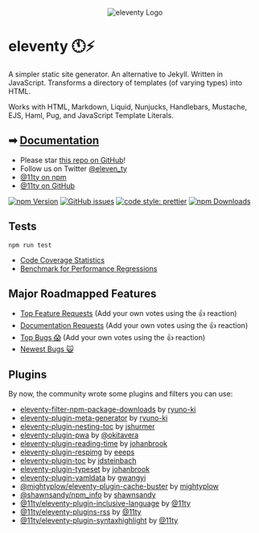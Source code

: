 <p align="center"><img src="https://www.11ty.io/img/logo-github.png" alt="eleventy Logo"></p>

# eleventy 🕚⚡️

A simpler static site generator. An alternative to Jekyll. Written in JavaScript. Transforms a directory of templates (of varying types) into HTML.

Works with HTML, Markdown, Liquid, Nunjucks, Handlebars, Mustache, EJS, Haml, Pug, and JavaScript Template Literals.

## ➡ [Documentation](https://www.11ty.io/docs/)

- Please star [this repo on GitHub](https://github.com/11ty/eleventy/)!
- Follow us on Twitter [@eleven_ty](https://twitter.com/eleven_ty)
- [@11ty on npm](https://www.npmjs.com/org/11ty)
- [@11ty on GitHub](https://github.com/11ty)

[![npm Version](https://img.shields.io/npm/v/@11ty/eleventy.svg?style=for-the-badge)](https://www.npmjs.com/package/@11ty/eleventy) [![GitHub issues](https://img.shields.io/github/issues/11ty/eleventy.svg?style=for-the-badge)](https://github.com/11ty/eleventy/issues) [![code style: prettier](https://img.shields.io/badge/code_style-prettier-ff69b4.svg?style=for-the-badge)](https://github.com/prettier/prettier) [![npm Downloads](https://img.shields.io/npm/dt/@11ty/eleventy.svg?style=for-the-badge)](https://www.npmjs.com/package/@11ty/eleventy)

## Tests

```
npm run test
```

- [Code Coverage Statistics](https://github.com/11ty/eleventy/blob/master/docs/coverage.md)
- [Benchmark for Performance Regressions](https://github.com/11ty/eleventy-benchmark)

## Major Roadmapped Features

- [Top Feature Requests](https://github.com/11ty/eleventy/issues?q=label%3Aneeds-votes+sort%3Areactions-%2B1-desc) (Add your own votes using the 👍 reaction)
- [Documentation Requests](https://github.com/11ty/eleventy/issues?utf8=%E2%9C%93&q=is%3Aissue+sort%3Areactions-%2B1-desc+is%3Aclosed+label%3Adocumentation+label%3Aneeds-votes) (Add your own votes using the 👍 reaction)
- [Top Bugs 😱](https://github.com/11ty/eleventy/issues?q=is%3Aissue+is%3Aopen+label%3Abug+sort%3Areactions-%2B1-desc) (Add your own votes using the 👍 reaction)
- [Newest Bugs 🙀](https://github.com/11ty/eleventy/issues?q=is%3Aopen+is%3Aissue+label%3Abug)

## Plugins

By now, the community wrote some plugins and filters you can use:

- [eleventy-filter-npm-package-downloads](https://www.npmjs.com/package/eleventy-filter-npm-package-downloads) by [ryuno-ki](https://www.npmjs.com/~ryuno-ki)
- [eleventy-plugin-meta-generator](https://www.npmjs.com/package/eleventy-plugin-meta-generator) by [ryuno-ki](https://www.npmjs.com/~ryuno-ki)
- [eleventy-plugin-nesting-toc](https://www.npmjs.com/package/eleventy-plugin-nesting-toc) by [jshurmer](https://www.npmjs.com/~jshurmer)
- [eleventy-plugin-pwa](https://www.npmjs.com/package/eleventy-plugin-pwa) by [@okitavera](https://www.npmjs.com/~okitavera)
- [eleventy-plugin-reading-time](https://www.npmjs.com/package/eleventy-plugin-reading-time) by [johanbrook](https://www.npmjs.com/~johanbrook)
- [eleventy-plugin-respimg](https://www.npmjs.com/package/eleventy-plugin-respimg) by [eeeps](https://www.npmjs.com/~eeeps)
- [eleventy-plugin-toc](https://www.npmjs.com/package/eleventy-plugin-toc) by [jdsteinbach](https://www.npmjs.com/~jdsteinbach)
- [eleventy-plugin-typeset](https://www.npmjs.com/package/eleventy-plugin-typeset) by [johanbrook](https://www.npmjs.com/~johanbrook)
- [eleventy-plugin-yamldata](https://www.npmjs.com/package/eleventy-plugin-yamldata) by [gwangyi](https://www.npmjs.com/~gwangyi)
- [@mightyplow/eleventy-plugin-cache-buster](https://www.npmjs.com/package/@mightyplow/eleventy-plugin-cache-buster) by [mightyplow](https://www.npmjs.com/~mightyplow)
- [@shawnsandy/npm_info](https://www.npmjs.com/package/@shawnsandy/npm_info) by [shawnsandy](https://www.npmjs.com/~shawnsandy)
- [@11ty/eleventy-plugin-inclusive-language](https://www.npmjs.com/package/@11ty/eleventy-plugin-inclusive-language) by [@11ty](https://www.npmjs.com/org/11ty)
- [@11ty/eleventy-plugins-rss](https://www.npmjs.com/package/@11ty/eleventy-plugin-rss) by [@11ty](https://www.npmjs.com/org/11ty)
- [@11ty/eleventy-plugin-syntaxhighlight](https://www.npmjs.com/package/@11ty/eleventy-plugin-syntaxhighlight) by [@11ty](https://www.npmjs.com/org/11ty)


